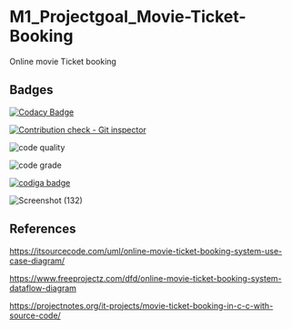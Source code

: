 # M1_Projectgoal_Movie-Ticket-Booking
Online movie  Ticket booking

## Badges


[![Codacy Badge](https://app.codacy.com/project/badge/Grade/6db2357439a5496b9bde23db11274fa6)](https://www.codacy.com/gh/Anilkumar1608/M1_Projectgoal_Movie-Ticket-Booking/dashboard?utm_source=github.com&amp;utm_medium=referral&amp;utm_content=Anilkumar1608/M1_Projectgoal_Movie-Ticket-Booking&amp;utm_campaign=Badge_Grade)

[![Contribution check - Git inspector](https://github.com/Anilkumar1608/M1_Projectgoal_Movie-Ticket-Booking/actions/workflows/Git.yml/badge.svg)](https://github.com/Anilkumar1608/M1_Projectgoal_Movie-Ticket-Booking/actions/workflows/Git.yml)

![code quality](https://api.codiga.io/project/31077/score/svg)

![code grade](https://api.codiga.io/project/31077/status/svg)

<a href="https://app.codiga.io/public/user/github/Anilkumar1608">
   <img src="https://api.codiga.io/public/badge/user/github/Anilkumar1608?style=light" alt="codiga badge" />
</a>

![Screenshot (132)](https://user-images.githubusercontent.com/63450315/153568968-3a5f56bd-8e8c-4eaa-86f2-e8cd4a5b27c1.png)


## References
 
 https://itsourcecode.com/uml/online-movie-ticket-booking-system-use-case-diagram/
 
 https://www.freeprojectz.com/dfd/online-movie-ticket-booking-system-dataflow-diagram
 
 https://projectnotes.org/it-projects/movie-ticket-booking-in-c-c-with-source-code/
